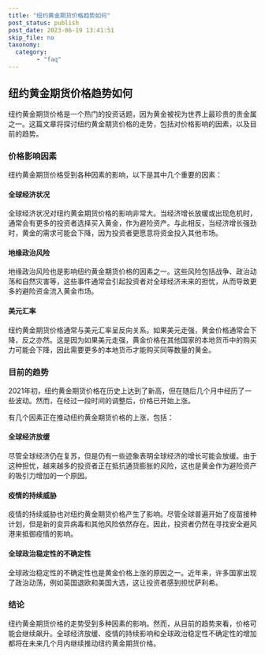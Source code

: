 ```yaml
---
title: "纽约黄金期货价格趋势如何"
post_status: publish
post_date: 2023-06-19 13:41:51
skip_file: no
taxonomy:
  category:
        - "faq"
---
```


## 纽约黄金期货价格趋势如何

纽约黄金期货价格是一个热门的投资话题，因为黄金被视为世界上最珍贵的贵金属之一。这篇文章将探讨纽约黄金期货价格的走势，包括对价格影响的因素，以及目前的趋势。

### 价格影响因素

纽约黄金期货价格受到各种因素的影响，以下是其中几个重要的因素：

#### 全球经济状况

全球经济状况对纽约黄金期货价格的影响非常大。当经济增长放缓或出现危机时，通常会有更多的投资者选择买入黄金，作为避险资产。与此相反，当经济增长强劲时，黄金的需求可能会下降，因为投资者更愿意将资金投入其他市场。

#### 地缘政治风险

地缘政治风险也是影响纽约黄金期货价格的因素之一。这些风险包括战争、政治动荡和自然灾害等，这些事件通常会引起投资者对全球经济未来的担忧，从而导致更多的避险资金流入黄金市场。

#### 美元汇率

纽约黄金期货价格通常与美元汇率呈反向关系。如果美元走强，黄金价格通常会下降，反之亦然。这是因为如果美元走强，黄金价格在其他国家的本地货币中的购买力可能会下降，因此需要更多的本地货币才能购买同等数量的黄金。

### 目前的趋势

2021年初，纽约黄金期货价格在历史上达到了新高，但在随后几个月中经历了一些波动。然而，在经过一段时间的调整后，价格已开始上涨。

有几个因素正在推动纽约黄金期货价格的上涨，包括：

#### 全球经济放缓

尽管全球经济仍在复苏，但是仍有一些迹象表明全球经济的增长可能会放缓。由于这种担忧，越来越多的投资者正在抵抗通货膨胀的风险，这也是黄金作为避险资产的吸引力增加的一个原因。

#### 疫情的持续威胁

疫情的持续威胁也对纽约黄金期货价格产生了影响。尽管全球普遍开始了疫苗接种计划，但是新的变异病毒和其他风险依然存在。因此，投资者仍然在寻找安全避风港来抵御疫情的影响。

#### 全球政治稳定性的不确定性

全球政治稳定性的不确定性也是黄金价格上涨的原因之一。近年来，许多国家出现了政治动荡，例如英国退欧和美国大选，这让投资者感到担忧萨利希。

### 结论

纽约黄金期货价格的走势受到多种因素的影响。然而，从目前的趋势来看，价格可能会继续飙升。全球经济放缓、疫情的持续影响和全球政治稳定性不确定性的增加都将在未来几个月内继续推动纽约黄金期货价格。
